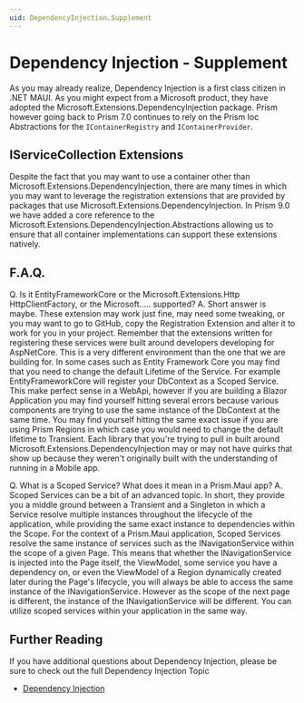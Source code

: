```yaml
---
uid: DependencyInjection.Supplement
---
```


# Dependency Injection - Supplement

As you may already realize, Dependency Injection is a first class citizen in .NET MAUI. As you might expect from a Microsoft product, they have adopted the Microsoft.Extensions.DependencyInjection package. Prism however going back to Prism 7.0 continues to rely on the Prism Ioc Abstractions for the `IContainerRegistry` and `IContainerProvider`.

## IServiceCollection Extensions

Despite the fact that you may want to use a container other than Microsoft.Extensions.DependencyInjection, there are many times in which you may want to leverage the registration extensions that are provided by packages that use Microsoft.Extensions.DependencyInjection. In Prism 9.0 we have added a core reference to the Microsoft.Extensions.DependencyInjection.Abstractions allowing us to ensure that all container implementations can support these extensions natively.

## F.A.Q.

Q. Is it EntityFrameworkCore or the Microsoft.Extensions.Http HttpClientFactory, or the Microsoft..... supported?
A. Short answer is maybe. These extension may work just fine, may need some tweaking, or you may want to go to GitHub, copy the Registration Extension and alter it to work for you in your project. Remember that the extensions written for registering these services were built around developers developing for AspNetCore. This is a very different environment than the one that we are building for. In some cases such as Entity Framework Core you may find that you need to change the default Lifetime of the Service. For example EntityFrameworkCore will register your DbContext as a Scoped Service. This make perfect sense in a WebApi, however if you are building a Blazor Application you may find yourself hitting several errors because various components are trying to use the same instance of the DbContext at the same time. You may find yourself hitting the same exact issue if you are using Prism Regions in which case you would need to change the default lifetime to Transient. Each library that you're trying to pull in built around Microsoft.Extensions.DependencyInjection may or may not have quirks that show up because they weren't originally built with the understanding of running in a Mobile app.

Q. What is a Scoped Service? What does it mean in a Prism.Maui app?
A. Scoped Services can be a bit of an advanced topic. In short, they provide you a middle ground between a Transient and a Singleton in which a Service resolve multiple instances throughout the lifecycle of the application, while providing the same exact instance to dependencies within the Scope. For the context of a Prism.Maui application, Scoped Services resolve the same instance of services such as the INavigationService within the scope of a given Page. This means that whether the INavigationService is injected into the Page itself, the ViewModel, some service you have a dependency on, or even the ViewModel of a Region dynamically created later during the Page's lifecycle, you will always be able to access the same instance of the INavigationService. However as the scope of the next page is different, the instance of the INavigationService will be different. You can utilize scoped services within your application in the same way.

## Further Reading

If you have additional questions about Dependency Injection, please be sure to check out the full Dependency Injection Topic

- [Dependency Injection](xref:DependencyInjection.GettingStarted)